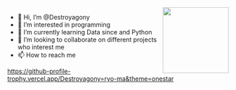 <img align='right' src='https://github.com/Rishit-dagli/Rishit-dagli/blob/master/images/octocat-anime.gif' width='150'>


- 👋 Hi, I’m @Destroyagony
- 👀 I’m interested in programming
- 🌱 I’m currently learning Data since and Python
- 💞️ I’m looking to collaborate on different projects who interest me
- 📫 How to reach me

https://github-profile-trophy.vercel.app/Destroyagony=ryo-ma&theme=onestar
                        



